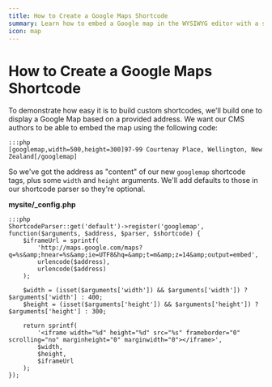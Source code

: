 ```yaml
---
title: How to Create a Google Maps Shortcode
summary: Learn how to embed a Google map in the WYSIWYG editor with a simple shortcode
icon: map
---
```

# How to Create a Google Maps Shortcode

To demonstrate how easy it is to build custom shortcodes, we'll build one to display a Google Map based on a provided 
address. We want our CMS authors to be able to embed the map using the following code:
	
	:::php
	[googlemap,width=500,height=300]97-99 Courtenay Place, Wellington, New Zealand[/googlemap]

So we've got the address as "content" of our new `googlemap` shortcode tags, plus some `width` and `height` arguments. 
We'll add defaults to those in our shortcode parser so they're optional.

**mysite/_config.php**

	:::php
	ShortcodeParser::get('default')->register('googlemap', function($arguments, $address, $parser, $shortcode) {
		$iframeUrl = sprintf(
			'http://maps.google.com/maps?q=%s&amp;hnear=%s&amp;ie=UTF8&hq=&amp;t=m&amp;z=14&amp;output=embed',
			urlencode($address),
			urlencode($address)
		);

		$width = (isset($arguments['width']) && $arguments['width']) ? $arguments['width'] : 400;
		$height = (isset($arguments['height']) && $arguments['height']) ? $arguments['height'] : 300;

		return sprintf(
			'<iframe width="%d" height="%d" src="%s" frameborder="0" scrolling="no" marginheight="0" marginwidth="0"></iframe>',
			$width,
			$height,
			$iframeUrl
		);
	});
